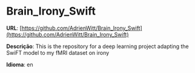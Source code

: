 # Brain_Irony_Swift
**URL**: [https://github.com/AdrienWitt/Brain_Irony_Swift](https://github.com/AdrienWitt/Brain_Irony_Swift)

**Descrição**: This is the repository for a deep learning project adapting the SwiFT model to my fMRI dataset on irony

**Idioma**: en
